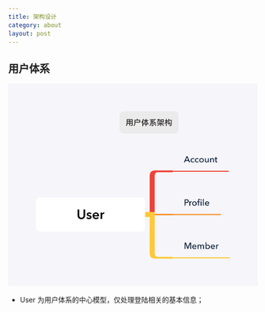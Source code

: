 ```yaml
---
title: 架构设计
category: about
layout: post
---
```


## 用户体系

![](../assets/images/user.png)

* User 为用户体系的中心模型，仅处理登陆相关的基本信息；